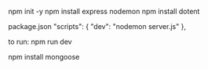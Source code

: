 npm init -y
npm install express nodemon
npm install dotent

package.json
"scripts": {
    "dev": "nodemon server.js"
  },

  to run: npm run dev

npm install mongoose